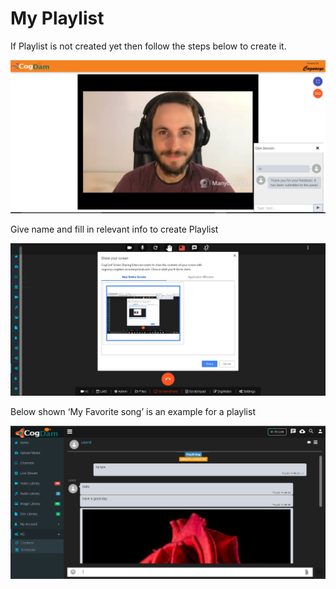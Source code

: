 # My Playlist

If Playlist is not created yet then follow the steps below to create it.

![](../.gitbook/assets/image%20%2869%29.png)

Give name and fill in relevant info to create Playlist

![](../.gitbook/assets/image%20%28143%29.png)

Below shown ‘My Favorite song’ is an example for a playlist

![](../.gitbook/assets/image%20%2821%29.png)


